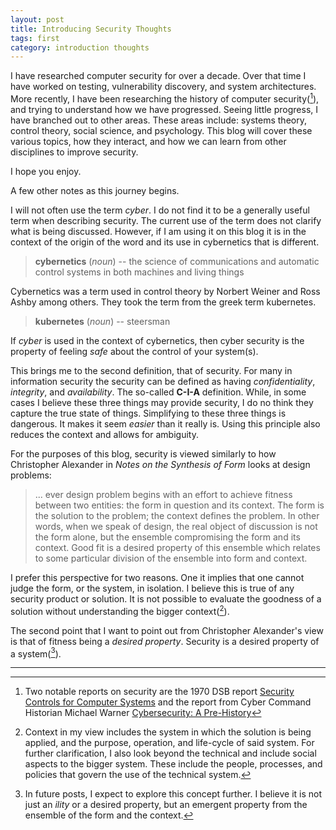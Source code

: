 ```yaml
---
layout: post
title: Introducing Security Thoughts 
tags: first
category: introduction thoughts
---
```


I have researched computer security for over a decade. Over that time I have worked on testing, vulnerability discovery, and system architectures. More recently, I have been researching the history of computer security([^1]), and trying to understand how we have progressed. Seeing little progress, I have branched out to other areas. These areas include: systems theory, control theory, social science, and psychology. This blog will cover these various topics, how they interact, and how we can learn from other disciplines to improve security. 

I hope you enjoy.

A few other notes as this journey begins. 

I will not often use the term _cyber_. I do not find it to be a generally useful term when describing security. The current use of the term does not clarify what is being discussed. However, if I am using it on this blog it is in the context of the origin of the word and its use in cybernetics that is different.

> __cybernetics__ (_noun_) -- the science of communications and automatic control systems in both machines and living things

Cybernetics was a term used in control theory by Norbert Weiner and Ross Ashby among others. They took the term from the greek term kubernetes.

> __kubernetes__ (_noun_) -- steersman

If _cyber_ is used in the context of cybernetics, then cyber security is the property of feeling _safe_ about the control of your system(s).

This brings me to the second definition, that of security. For many in information security the security can be defined as having _confidentiality_, _integrity_, and _availability_. The so-called __C-I-A__ definition. While, in some cases I believe these three things may provide security, I do no think they capture the true state of things. Simplifying to these three things is dangerous. It makes it seem _easier_ than it really is. Using this principle also reduces the context and allows for ambiguity. 

For the purposes of this blog, security is viewed similarly to how Christopher Alexander in _Notes on the Synthesis of Form_ looks at design problems:

> ... ever design problem begins with an effort to achieve fitness between two entities: the form in question and its context. The form is the solution to the problem; the context defines the problem. In other words, when we speak of design, the real object of discussion is not the form alone, but the ensemble compromising the form and its context. Good fit is a desired property of this ensemble which relates to some particular division of the ensemble into form and context.

I prefer this perspective for two reasons. One it implies that one cannot judge the form, or the system, in isolation. I believe this is true of any security product or solution. It is not possible to evaluate the goodness of a solution without understanding the bigger context([^2]).

The second point that I want to point out from Christopher Alexander's view is that of fitness being a _desired property_. Security is a desired property of a system([^3]).

---

[^1]: Two notable reports on security are the 1970 DSB report [Security Controls for Computer Systems](http://www.rand.org/pubs/reports/R609-1/index2.html) and the report from Cyber Command Historian Michael Warner [Cybersecurity: A Pre-History](http://www.tandfonline.com/doi/abs/10.1080/02684527.2012.708530?journalCode=fint20) 

[^2]: Context in my view includes the system in which the solution is being applied, and the purpose, operation, and life-cycle of said system. For further clarification, I also look beyond the technical and include social aspects to the bigger system. These include the people, processes, and policies that govern the use of the technical system. 

[^3]: In future posts, I expect to explore this concept further. I believe it is not just an _ility_ or a desired property, but an emergent property from the ensemble of the form and the context.
